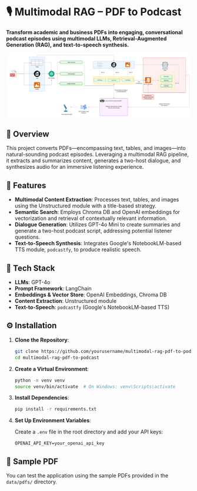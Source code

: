 
# 🎙️ Multimodal RAG – PDF to Podcast

**Transform academic and business PDFs into engaging, conversational podcast episodes using multimodal LLMs, Retrieval-Augmented Generation (RAG), and text-to-speech synthesis.**

![Test Image 1](data/images/PDF-to-podcast.png)

## 🧠 Overview

This project converts PDFs—encompassing text, tables, and images—into natural-sounding podcast episodes. Leveraging a multimodal RAG pipeline, it extracts and summarizes content, generates a two-host dialogue, and synthesizes audio for an immersive listening experience.

## 🚀 Features

* **Multimodal Content Extraction**: Processes text, tables, and images using the Unstructured module with a title-based strategy.
* **Semantic Search**: Employs Chroma DB and OpenAI embeddings for vectorization and retrieval of contextually relevant information.
* **Dialogue Generation**: Utilizes GPT-4o Mini to create summaries and generate a two-host podcast script, addressing potential listener questions.
* **Text-to-Speech Synthesis**: Integrates Google's NotebookLM-based TTS module, `podcastfy`, to produce realistic speech.

## 🧰 Tech Stack

* **LLMs**: GPT-4o
* **Prompt Framework**: LangChain
* **Embeddings & Vector Store**: OpenAI Embeddings, Chroma DB
* **Content Extraction**: Unstructured module
* **Text-to-Speech**: `podcastfy` (Google's NotebookLM-based TTS)



## ⚙️ Installation

1. **Clone the Repository**:

   ```bash
   git clone https://github.com/yourusername/multimodal-rag-pdf-to-podcast.git
   cd multimodal-rag-pdf-to-podcast
   ```

2. **Create a Virtual Environment**:

   ```bash
   python -m venv venv
   source venv/bin/activate  # On Windows: venv\Scripts\activate
   ```

3. **Install Dependencies**:

   ```bash
   pip install -r requirements.txt
   ```

4. **Set Up Environment Variables**:

   Create a `.env` file in the root directory and add your API keys:

   ```
   OPENAI_API_KEY=your_openai_api_key
   ```


## 📄 Sample PDF

You can test the application using the sample PDFs provided in the `data/pdfs/` directory.


